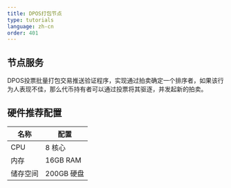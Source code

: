 ```yaml
---
title: DPOS打包节点
type: tutorials
language: zh-cn
order: 401
---
```


## 节点服务

DPOS投票批量打包交易推送验证程序，实现通过拍卖确定一个排序者，如果该行为人表现不佳，那么代币持有者可以通过投票将其驱逐，并发起新的拍卖。

## 硬件推荐配置

| 名称     | 配置       |
| -------- | -------- |
| CPU      | 8 核心     |
| 内存     | 16GB RAM   |
| 储存空间 | 200GB 硬盘 |

